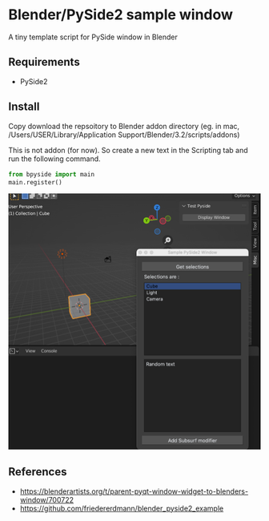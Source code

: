 # Blender/PySide2 sample window

A tiny template script for PySide window in Blender

## Requirements
* PySide2

## Install
Copy download the repsoitory to Blender addon directory (eg. in mac, /Users/USER/Library/Application Support/Blender/3.2/scripts/addons)

This is not addon (for now). So create a new text in the Scripting tab and run the following command. 

```python
from bpyside import main
main.register()
```

![panel](./img/window.png)


## References
* https://blenderartists.org/t/parent-pyqt-window-widget-to-blenders-window/700722
* https://github.com/friedererdmann/blender_pyside2_example 
